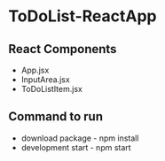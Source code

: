 # ToDoList-ReactApp


##  React Components
<ul>
<li>App.jsx</li>
<li>InputArea.jsx</li>
<li>ToDoListItem.jsx</li>
</ul>

##  Command to run
<ul>
  <li>download package - npm install </li>
  <li>development start - npm start </li>
<ul>
  
